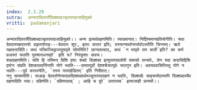 ```yaml
---
index:  2.3.29
sutra:  अन्यारादितरर्त्तेदिक्शब्दाञ्चृत्तरपदाजाहियुक्ते
vritti:  padamanjari
---
```


	अन्यारादितरर्त्तेदिक्शब्दाञ्चृत्तरपदाजाहियुक्ते।। अन्य इत्यथेग्रहणमिति। व्याख्यानात्। निर्द्दिश्यमानप्रतियोगीति। यथा देवदत्तयज्ञदत्तयोः प्रकृतयोराह---देवदत्तः शूरः, इतरः कातर इति; तस्यान्यार्थान्तर्भावोऽस्तीति चिन्त्यम्। ऋते यज्ञदत्तादिति। कथं यत्किञ्चिद्राजसूयमृते सोममिति? छान्दसत्वात्, कथं `न मामृते राम बाली`इति? क्व कर्म प्रध्वस्तं फलति पुरुषाराधनमृते` इति च? निरंकुशाः कवयः।
	शब्दग्रहणमिति। सति हि तस्मिन् दिशि द्दष्टः शब्दो दिक्शब्द इत्युत्तरपदलोपी समासो लभ्यते, तेन यदा कदाचिद्दिशि द्दष्टेन संप्रति देशकालवर्त्तिनापि योगे भवति---ग्रामात्पूर्वो देशश्चैत्रात्पूर्वः फाल्गुन इति। अवयववाचिभिस्तु योगे न भवति---पूर्व कायस्येति, `तस्य परमाम्रेडितम्` इति निर्देशात्।
	ननु चायमपीति। सध्य्रङ् देवदत्तेनेत्यादावदिक्शब्दार्थमञ्चूत्तरपदग्रहणं न भवति, दिक्शब्दैः साहचर्यादस्यापि दिक्शब्दस्यैव ग्रहणादिति भावः। दक्षिणेति। `दक्षिणादाच्` ; आहि च दूरे` उत्तराच्च` इत्याजाही प्रत्ययौ।।
